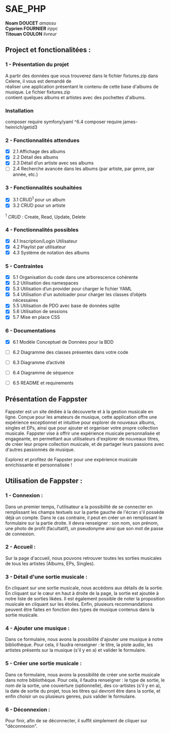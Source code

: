 # SAE_PHP

**Noam DOUCET** *amassu*  
**Cyprien FOURNIER** *irpyc*  
**Titouan COULON** *livreur*  

## Project et fonctionalitées : 

### 1 - Présentation du projet
A partir des données que vous trouverez dans le fichier fixtures.zip dans Celene, il vous est demandé de  
réaliser une application présentant le contenu de cette base d'albums de musique. Le fichier fixtures.zip  
contient quelques albums et artistes avec des pochettes d'albums.
### Installation
composer require symfony/yaml ^6.4
composer require james-heinrich/getid3

### 2 - Fonctionnalités attendues
- [x] 2.1 Affichage des albums
- [x] 2.2 Détail des albums
- [x] 2.3 Détail d’un artiste avec ses albums
- [ ] 2.4 Recherche avancée dans les albums (par artiste, par genre, par année, etc.)

### 3 - Fonctionnalités souhaitées
- [x] 3.1 CRUD<sup>1</sup> pour un album
- [x] 3.2 CRUD pour un artiste

<sup>1</sup> *CRUD* : Create, Read, Update, Delete

### 4 - Fonctionnalités possibles
- [x] 4.1 Inscription/Login Utilisateur
- [x] 4.2 Playlist par utilisateur
- [x] 4.3 Système de notation des albums

### 5 - Contraintes
- [x] 5.1 Organisation du code dans une arborescence cohérente
- [x] 5.2 Utilisation des namespaces
- [x] 5.3 Utilisation d’un provider pour charger le fichier YAML
- [x] 5.4 Utilisation d'un autoloader pour charger les classes d’objets nécessaires
- [x] 5.5 Utilisation de PDO avec base de données sqlite
- [x] 5.6 Utilisation de sessions
- [x] 5.7 Mise en place CSS

### 6 - Documentations
- [x] 6.1 Modèle Conceptuel de Données pour la BDD
- [ ] 6.2 Diagramme des classes présentes dans votre code
- [ ] 6.3 Diagramme d’activité
- [ ] 6.4 Diagramme de séquence
- [ ] 6.5 README et requirements


## Présentation de Fappster
  Fappster est un site dédiée à la découverte et à la gestion musicale en ligne. Conçue pour les amateurs de musique, cette application offre une expérience exceptionnel et intuitive pour explorer de nouveaux albums, singles et EPs, ainsi que pour ajouter et organiser votre propre collection musicale.
Fappster vise à offrir une expérience musicale personnalisée et engageante, en permettant aux utilisateurs d'explorer de nouveaux titres, de créer leur propre collection musicale, et de partager leurs passions avec d'autres passionnés de musique.

Explorez et profitez de Fappster pour une expérience musicale enrichissante et personnalisée !


## Utilisation de Fappster :

### 1 - Connexion :
Dans un premier temps, l'utilisateur a la possibilité de se connecter en remplissant les champs textuels sur la partie gauche de l'écran s'il possède déjà un compte. Dans le cas contraire, il peut en créer un en remplissant le formulaire sur la partie droite. Il devra renseigner : son nom, son prénom, une photo de profil (facultatif), un pseudonyme ainsi que son mot de passe de connexion.

### 2 - Accueil :
Sur la page d'accueil, nous pouvons retrouver toutes les sorties musicales de tous les artistes (Albums, EPs, Singles).

### 3 - Détail d'une sortie musicale :
En cliquant sur une sortie musicale, nous accédons aux détails de la sortie. En cliquant sur le cœur en haut à droite de la page, la sortie est ajoutée à notre liste de sorties likées. Il est également possible de noter la proposition musicale en cliquant sur les étoiles. Enfin, plusieurs recommandations peuvent être faites en fonction des types de musique contenus dans la sortie musicale.

### 4 - Ajouter une musique :
Dans ce formulaire, nous avons la possibilité d'ajouter une musique à notre bibliothèque. Pour cela, il faudra renseigner : le titre, la piste audio, les artistes présents sur la musique (s'il y en a) et valider le formulaire.

### 5 - Créer une sortie musicale :
Dans ce formulaire, nous avons la possibilité de créer une sortie musicale dans notre bibliothèque. Pour cela, il faudra renseigner : le type de sortie, le nom de la sortie, une couverture (optionnelle), des co-artistes (s'il y en a), la date de sortie du projet, tous les titres qui devront être dans la sortie, et enfin choisir un ou plusieurs genres, puis valider le formulaire.

### 6 - Déconnexion :
Pour finir, afin de se déconnecter, il suffit simplement de cliquer sur "déconnexion".


